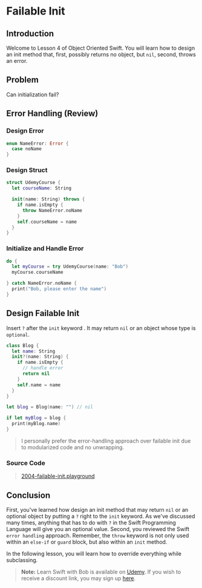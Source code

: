 # Failable Init

## Introduction
Welcome to Lesson 4 of Object Oriented Swift. You will learn how to design an init method that, first, possibly returns no object, but `nil`, second, throws an error.

## Problem
Can initialization fail?

## Error Handling (Review)

### Design Error

```swift
enum NameError: Error {
  case noName
}
```

### Design Struct

```swift
struct UdemyCourse {
  let courseName: String

  init(name: String) throws {
    if name.isEmpty {
      throw NameError.noName
    }
    self.courseName = name
  }
}
```

### Initialize and Handle Error

```swift
do {
  let myCourse = try UdemyCourse(name: "Bob")
  myCourse.courseName

} catch NameError.noName {
  print("Bob, please enter the name")
}
```

## Design Failable Init
Insert `?` after the `init` keyword . It may return `nil` or an object whose type is `optional`.

```swift
class Blog {
  let name: String
  init?(name: String) {
    if name.isEmpty {
      // handle error
      return nil
    }
    self.name = name
  }
}

let blog = Blog(name: "") // nil

if let myBlog = blog {
  print(myBlog.name)
}
```

> I personally prefer the error-handling approach over failable init due to modularized code and no unwrapping.


### Source Code
> [2004-failable-init.playground](https://www.dropbox.com/sh/673z6s57ka3d9tx/AACyH8kWa3s2UIEMdiMQlhyXa?dl=0)

## Conclusion
First, you've learned how design an init method that may return `nil` or an optional object by putting a `?` right to the `init` keyword. As we've discussed many times, anything that has to do with `?` in the Swift Programming Language will give you an optional value. Second, you reviewed the Swift `error handling` approach. Remember, the `throw` keyword is not only used within an `else-if` or `guard` block, but also within an `init` method.

In the following lesson, you will learn how to override everything while subclassing.

> **Note:** Learn Swift with Bob is available on [Udemy](https://udemy.com/learn-swift-with-bob/). If you wish to receive a discount link, you may sign up [here](https://goo.gl/RR4K27).
